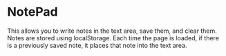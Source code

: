 # NotePad



This allows you to write notes in the text area, save them, and clear them.
Notes are stored using localStorage. 
Each time the page is loaded, if there is a previously saved note, it places that note into the text area.
